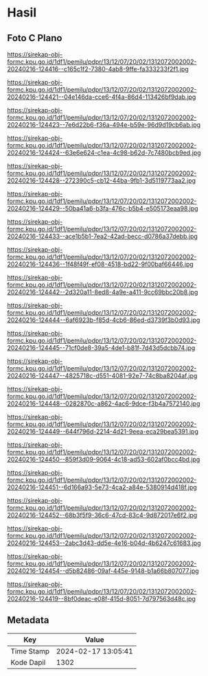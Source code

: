 # Hasil

## Foto C Plano

https://sirekap-obj-formc.kpu.go.id/1df1/pemilu/pdpr/13/12/07/20/02/1312072002002-20240216-124416--c165c1f2-7380-4ab8-9ffe-fa333233f2f1.jpg

https://sirekap-obj-formc.kpu.go.id/1df1/pemilu/pdpr/13/12/07/20/02/1312072002002-20240216-124421--04e146da-cce6-4f4a-86d4-113426bf9dab.jpg

https://sirekap-obj-formc.kpu.go.id/1df1/pemilu/pdpr/13/12/07/20/02/1312072002002-20240216-124423--7e6d22b6-f36a-494e-b59e-96d9d19cb6ab.jpg

https://sirekap-obj-formc.kpu.go.id/1df1/pemilu/pdpr/13/12/07/20/02/1312072002002-20240216-124424--63e6e624-c1ea-4c98-b62d-7c7480bcb9ed.jpg

https://sirekap-obj-formc.kpu.go.id/1df1/pemilu/pdpr/13/12/07/20/02/1312072002002-20240216-124428--272390c5-cb12-44ba-9fb1-3d5119773aa2.jpg

https://sirekap-obj-formc.kpu.go.id/1df1/pemilu/pdpr/13/12/07/20/02/1312072002002-20240216-124429--50ba41a6-b3fa-476c-b5b4-e505173eaa98.jpg

https://sirekap-obj-formc.kpu.go.id/1df1/pemilu/pdpr/13/12/07/20/02/1312072002002-20240216-124433--ace1b5b1-7ea2-42ad-becc-d0786a37debb.jpg

https://sirekap-obj-formc.kpu.go.id/1df1/pemilu/pdpr/13/12/07/20/02/1312072002002-20240216-124436--1f48f49f-ef08-4518-bd22-9f00baf66446.jpg

https://sirekap-obj-formc.kpu.go.id/1df1/pemilu/pdpr/13/12/07/20/02/1312072002002-20240216-124442--2d320a11-8ed8-4a9e-a411-9cc69bbc20b8.jpg

https://sirekap-obj-formc.kpu.go.id/1df1/pemilu/pdpr/13/12/07/20/02/1312072002002-20240216-124444--6af6923b-f85d-4cb6-86ed-d3739f3b0d93.jpg

https://sirekap-obj-formc.kpu.go.id/1df1/pemilu/pdpr/13/12/07/20/02/1312072002002-20240216-124445--71cf0de8-39a5-4de1-b81f-7d43d5dcbb74.jpg

https://sirekap-obj-formc.kpu.go.id/1df1/pemilu/pdpr/13/12/07/20/02/1312072002002-20240216-124447--4825718c-d551-4081-92e7-74c8ba8204af.jpg

https://sirekap-obj-formc.kpu.go.id/1df1/pemilu/pdpr/13/12/07/20/02/1312072002002-20240216-124448--0282870c-a862-4ac6-9dce-f3b4a7572140.jpg

https://sirekap-obj-formc.kpu.go.id/1df1/pemilu/pdpr/13/12/07/20/02/1312072002002-20240216-124449--644f796d-2214-4d21-9eea-eca29bea5391.jpg

https://sirekap-obj-formc.kpu.go.id/1df1/pemilu/pdpr/13/12/07/20/02/1312072002002-20240216-124450--859f3d09-9064-4c18-ad53-602af0bcc4bd.jpg

https://sirekap-obj-formc.kpu.go.id/1df1/pemilu/pdpr/13/12/07/20/02/1312072002002-20240216-124451--6d166a93-5e73-4ca2-a84e-5380914d418f.jpg

https://sirekap-obj-formc.kpu.go.id/1df1/pemilu/pdpr/13/12/07/20/02/1312072002002-20240216-124452--68b3f5f9-36c6-47cd-83c4-9d872017e6f2.jpg

https://sirekap-obj-formc.kpu.go.id/1df1/pemilu/pdpr/13/12/07/20/02/1312072002002-20240216-124453--2abc3d43-dd5e-4e16-b04d-4b6247c61683.jpg

https://sirekap-obj-formc.kpu.go.id/1df1/pemilu/pdpr/13/12/07/20/02/1312072002002-20240216-124454--d5b82486-09af-445e-9148-b1a66b807077.jpg

https://sirekap-obj-formc.kpu.go.id/1df1/pemilu/pdpr/13/12/07/20/02/1312072002002-20240216-124419--8bf0deac-e08f-415d-8051-7d797563d48c.jpg


## Metadata

| Key        | Value               |
| ---------- | ------------------- |
| Time Stamp | 2024-02-17 13:05:41 |
| Kode Dapil | 1302                |



